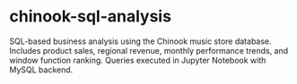 # chinook-sql-analysis
SQL-based business analysis using the Chinook music store database. Includes product sales, regional revenue, monthly performance trends, and window function ranking. Queries executed in Jupyter Notebook with MySQL backend.
